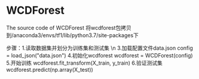 # WCDForest
The source code of WCDForest
将wcdforest包拷贝到/anaconda3/envs/tf1/lib/python3.7/site-packages下


步骤：1.读取数据集并划分为训练集和测试集 \n
       3.加载配置文件data.json
          config = load_json("data.json")
       4.初始化wcdforest
          wcdforest = WCDForest(config)
       5.开始训练
          wcdforest.fit_transform(X_train, y_train)
       6.验证测试集
          wcdforest.predict(np.array(X_test))

